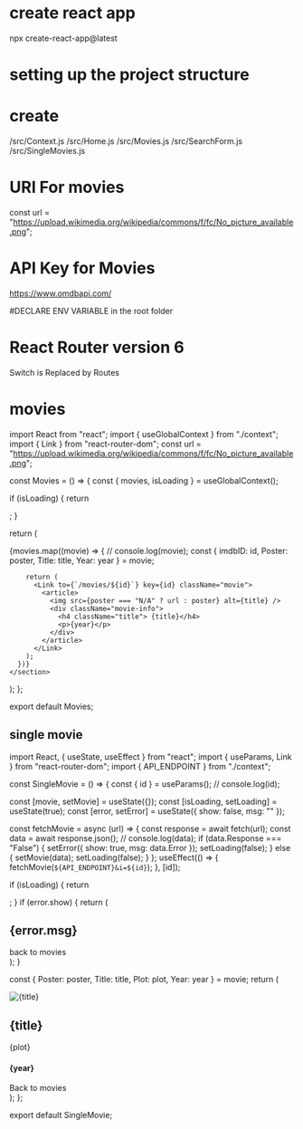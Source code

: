 # create react app

npx create-react-app@latest

# setting up the project structure

# create

/src/Context.js
/src/Home.js
/src/Movies.js
/src/SearchForm.js
/src/SingleMovies.js

# URl For movies

const url =
"https://upload.wikimedia.org/wikipedia/commons/f/fc/No_picture_available.png";

# API Key for Movies

https://www.omdbapi.com/

#DECLARE ENV VARIABLE in the root folder

# React Router version 6

Switch is Replaced by Routes

# movies

import React from "react";
import { useGlobalContext } from "./context";
import { Link } from "react-router-dom";
const url =
"https://upload.wikimedia.org/wikipedia/commons/f/fc/No_picture_available.png";

const Movies = () => {
const { movies, isLoading } = useGlobalContext();

if (isLoading) {
return <div className="loading"></div>;
}

return (
<section className="movies">
{movies.map((movie) => {
// console.log(movie);
const { imdbID: id, Poster: poster, Title: title, Year: year } = movie;

        return (
          <Link to={`/movies/${id}`} key={id} className="movie">
            <article>
              <img src={poster === "N/A" ? url : poster} alt={title} />
              <div className="movie-info">
                <h4 className="title"> {title}</h4>
                <p>{year}</p>
              </div>
            </article>
          </Link>
        );
      })}
    </section>

);
};

export default Movies;

# single movie

import React, { useState, useEffect } from "react";
import { useParams, Link } from "react-router-dom";
import { API_ENDPOINT } from "./context";

const SingleMovie = () => {
const { id } = useParams();
// console.log(id);

const [movie, setMovie] = useState({});
const [isLoading, setLoading] = useState(true);
const [error, setError] = useState({ show: false, msg: "" });

const fetchMovie = async (url) => {
const response = await fetch(url);
const data = await response.json();
// console.log(data);
if (data.Response === "False") {
setError({ show: true, msg: data.Error });
setLoading(false);
} else {
setMovie(data);
setLoading(false);
}
};
useEffect(() => {
fetchMovie(`${API_ENDPOINT}&i=${id}`);
}, [id]);

if (isLoading) {
return <div className="loading"></div>;
}
if (error.show) {
return (
<div className="page-error">
<h1>{error.msg}</h1>
<Link to="/" className="btn">
back to movies
</Link>
</div>
);
}

const { Poster: poster, Title: title, Plot: plot, Year: year } = movie;
return (
<section className="single-movie">
<img src={poster} alt={title} />
<div className="single-movie-info">
<h2>{title}</h2>
<p>{plot}</p>
<h4>{year}</h4>
<Link to="/" className="btn">
Back to movies
</Link>
</div>
</section>
);
};

export default SingleMovie;
